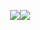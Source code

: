 <p align="center">
  <img src=https://64.media.tumblr.com/957c84cda3773a7dd974832e0a248e42/68187acb71df3eda-9a/s1280x1920/de5ef1cd2752b34e72b06947add5202beef09041.pnj   
    
  ![](https://komarev.com/ghpvc/?username=pruhun&color=9d85ff)    </p> <p align="center"> 
